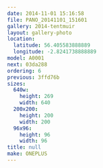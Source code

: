 ```yaml
---
date: 2014-11-01 15:16:58
file: PANO_20141101_151601
gallery: 2014-tentmuir
layout: gallery-photo
location:
  latitude: 56.405583888889
  longitude: -2.8241738888889
model: A0001
next: 03da288
ordering: 6
previous: 3ffd76b
sizes:
  640w:
    height: 269
    width: 640
  200x200:
    height: 200
    width: 200
  96x96:
    height: 96
    width: 96
title: null
make: ONEPLUS
---
```

